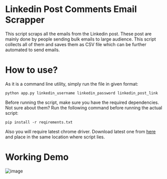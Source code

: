 # Linkedin Post Comments Email Scrapper
This script scraps all the emails from the Linkedin post. These post are mainly done by people sending bulk emails to large audience. This script collects all of them and saves them as CSV file which can be further automated to send emails.

# How to use?
As it is a command line utility, simply run the file in given format:

`python app.py linkedin_username linkedin_password linkedin_post_link`

Before running the script, make sure you have the required dependencies. Not sure about them? Run the following command before running the actual script:

`pip install -r reqirements.txt`

Also you will require latest chrome driver. Download latest one from [here](https://chromedriver.chromium.org/downloads) and place in the same location where script lies.

# Working Demo
![image](https://i.imgur.com/3eJkqgU.gif)
